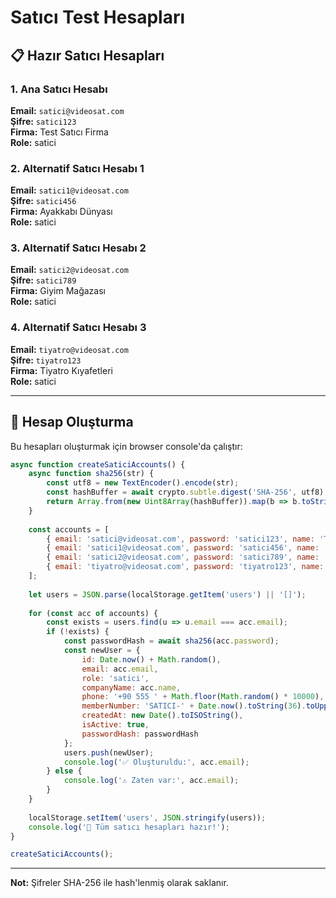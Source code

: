 # Satıcı Test Hesapları

## 📋 Hazır Satıcı Hesapları

### 1. Ana Satıcı Hesabı
**Email:** `satici@videosat.com`  
**Şifre:** `satici123`  
**Firma:** Test Satıcı Firma  
**Role:** satici

### 2. Alternatif Satıcı Hesabı 1
**Email:** `satici1@videosat.com`  
**Şifre:** `satici456`  
**Firma:** Ayakkabı Dünyası  
**Role:** satici

### 3. Alternatif Satıcı Hesabı 2
**Email:** `satici2@videosat.com`  
**Şifre:** `satici789`  
**Firma:** Giyim Mağazası  
**Role:** satici

### 4. Alternatif Satıcı Hesabı 3
**Email:** `tiyatro@videosat.com`  
**Şifre:** `tiyatro123`  
**Firma:** Tiyatro Kıyafetleri  
**Role:** satici

---

## 🔧 Hesap Oluşturma

Bu hesapları oluşturmak için browser console'da çalıştır:

```javascript
async function createSaticiAccounts() {
    async function sha256(str) {
        const utf8 = new TextEncoder().encode(str);
        const hashBuffer = await crypto.subtle.digest('SHA-256', utf8);
        return Array.from(new Uint8Array(hashBuffer)).map(b => b.toString(16).padStart(2, '0')).join('');
    }
    
    const accounts = [
        { email: 'satici@videosat.com', password: 'satici123', name: 'Test Satıcı Firma' },
        { email: 'satici1@videosat.com', password: 'satici456', name: 'Ayakkabı Dünyası' },
        { email: 'satici2@videosat.com', password: 'satici789', name: 'Giyim Mağazası' },
        { email: 'tiyatro@videosat.com', password: 'tiyatro123', name: 'Tiyatro Kıyafetleri' }
    ];
    
    let users = JSON.parse(localStorage.getItem('users') || '[]');
    
    for (const acc of accounts) {
        const exists = users.find(u => u.email === acc.email);
        if (!exists) {
            const passwordHash = await sha256(acc.password);
            const newUser = {
                id: Date.now() + Math.random(),
                email: acc.email,
                role: 'satici',
                companyName: acc.name,
                phone: '+90 555 ' + Math.floor(Math.random() * 10000),
                memberNumber: 'SATICI-' + Date.now().toString(36).toUpperCase(),
                createdAt: new Date().toISOString(),
                isActive: true,
                passwordHash: passwordHash
            };
            users.push(newUser);
            console.log('✅ Oluşturuldu:', acc.email);
        } else {
            console.log('⚠️ Zaten var:', acc.email);
        }
    }
    
    localStorage.setItem('users', JSON.stringify(users));
    console.log('🎉 Tüm satıcı hesapları hazır!');
}

createSaticiAccounts();
```

---

**Not:** Şifreler SHA-256 ile hash'lenmiş olarak saklanır.

